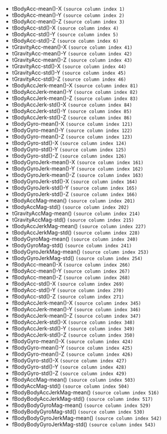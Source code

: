- tBodyAcc-mean()-X `(source column index 1)`
- tBodyAcc-mean()-Y `(source column index 2)`
- tBodyAcc-mean()-Z `(source column index 3)`
- tBodyAcc-std()-X `(source column index 4)`
- tBodyAcc-std()-Y `(source column index 5)`
- tBodyAcc-std()-Z `(source column index 6)`
- tGravityAcc-mean()-X `(source column index 41)`
- tGravityAcc-mean()-Y `(source column index 42)`
- tGravityAcc-mean()-Z `(source column index 43)`
- tGravityAcc-std()-X `(source column index 44)`
- tGravityAcc-std()-Y `(source column index 45)`
- tGravityAcc-std()-Z `(source column index 46)`
- tBodyAccJerk-mean()-X `(source column index 81)`
- tBodyAccJerk-mean()-Y `(source column index 82)`
- tBodyAccJerk-mean()-Z `(source column index 83)`
- tBodyAccJerk-std()-X `(source column index 84)`
- tBodyAccJerk-std()-Y `(source column index 85)`
- tBodyAccJerk-std()-Z `(source column index 86)`
- tBodyGyro-mean()-X `(source column index 121)`
- tBodyGyro-mean()-Y `(source column index 122)`
- tBodyGyro-mean()-Z `(source column index 123)`
- tBodyGyro-std()-X `(source column index 124)`
- tBodyGyro-std()-Y `(source column index 125)`
- tBodyGyro-std()-Z `(source column index 126)`
- tBodyGyroJerk-mean()-X `(source column index 161)`
- tBodyGyroJerk-mean()-Y `(source column index 162)`
- tBodyGyroJerk-mean()-Z `(source column index 163)`
- tBodyGyroJerk-std()-X `(source column index 164)`
- tBodyGyroJerk-std()-Y `(source column index 165)`
- tBodyGyroJerk-std()-Z `(source column index 166)`
- tBodyAccMag-mean() `(source column index 201)`
- tBodyAccMag-std() `(source column index 202)`
- tGravityAccMag-mean() `(source column index 214)`
- tGravityAccMag-std() `(source column index 215)`
- tBodyAccJerkMag-mean() `(source column index 227)`
- tBodyAccJerkMag-std() `(source column index 228)`
- tBodyGyroMag-mean() `(source column index 240)`
- tBodyGyroMag-std() `(source column index 241)`
- tBodyGyroJerkMag-mean() `(source column index 253)`
- tBodyGyroJerkMag-std() `(source column index 254)`
- fBodyAcc-mean()-X `(source column index 266)`
- fBodyAcc-mean()-Y `(source column index 267)`
- fBodyAcc-mean()-Z `(source column index 268)`
- fBodyAcc-std()-X `(source column index 269)`
- fBodyAcc-std()-Y `(source column index 270)`
- fBodyAcc-std()-Z `(source column index 271)`
- fBodyAccJerk-mean()-X `(source column index 345)`
- fBodyAccJerk-mean()-Y `(source column index 346)`
- fBodyAccJerk-mean()-Z `(source column index 347)`
- fBodyAccJerk-std()-X `(source column index 348)`
- fBodyAccJerk-std()-Y `(source column index 349)`
- fBodyAccJerk-std()-Z `(source column index 350)`
- fBodyGyro-mean()-X `(source column index 424)`
- fBodyGyro-mean()-Y `(source column index 425)`
- fBodyGyro-mean()-Z `(source column index 426)`
- fBodyGyro-std()-X `(source column index 427)`
- fBodyGyro-std()-Y `(source column index 428)`
- fBodyGyro-std()-Z `(source column index 429)`
- fBodyAccMag-mean() `(source column index 503)`
- fBodyAccMag-std() `(source column index 504)`
- fBodyBodyAccJerkMag-mean() `(source column index 516)`
- fBodyBodyAccJerkMag-std() `(source column index 517)`
- fBodyBodyGyroMag-mean() `(source column index 529)`
- fBodyBodyGyroMag-std() `(source column index 530)`
- fBodyBodyGyroJerkMag-mean() `(source column index 542)`
- fBodyBodyGyroJerkMag-std() `(source column index 543)`

